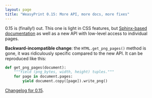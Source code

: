 ```yaml
---
layout: page
title: "WeasyPrint 0.15: More API, more docs, more fixes"
---
```


0.15 is (finally!) out. This one is light in CSS features, but
[Sphinx-based documentation](/docs/) as well as a new API with low-level access
to individual pages.

**Backward-incompatible change**: the `HTML.get_png_pages()` method is gone,
it was ridiculously specific compared to the new API. It can be reproduced
like this:

```python
def get_png_pages(document):
    """Yield (png_bytes, width, height) tuples."""
    for page in document.pages:
        yield document.copy([page]).write_png()
```

[Changelog for 0.15](/docs/changelog/#version-0-15).
